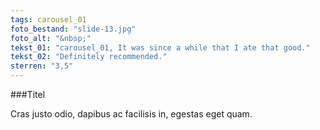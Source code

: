 ```yaml
---
tags: carousel_01
foto_bestand: "slide-13.jpg"
foto_alt: "&nbsp;"
tekst_01: "carousel_01, It was since a while that I ate that good."
tekst_02: "Definitely recommended."
sterren: "3,5"
---
```


###Titel

Cras justo odio, dapibus ac facilisis in, egestas eget quam.
